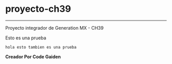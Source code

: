 # proyecto-ch39
---
Proyecto integrador de Generation MX - CH39

Esto es una prueba 
```
hola esto tambien es una prueba
```

**Creador Por Code Gaiden**
